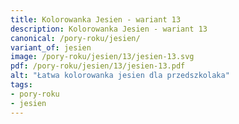 ```yaml
---
title: Kolorowanka Jesien - wariant 13
description: Kolorowanka Jesien - wariant 13
canonical: /pory-roku/jesien/
variant_of: jesien
image: /pory-roku/jesien/13/jesien-13.svg
pdf: /pory-roku/jesien/13/jesien-13.pdf
alt: "Łatwa kolorowanka jesien dla przedszkolaka"
tags:
- pory-roku
- jesien
---
```

